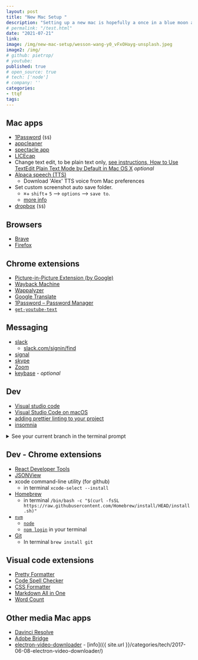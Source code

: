 ```yaml
---
layout: post
title: "New Mac Setup "
description: "Setting up a new mac is hopefully a once in a blue moon activity. However when it does happen is hard to remember what's the minimum you need to get started. So here's my latest list."
# permalink: "/test.html"
date: "2021-07-21"
link: 
image: /img/new-mac-setup/wesson-wang-y0_vFxOHayg-unsplash.jpeg
image2: /img/
# github: pietrop/
# youtube: 
published: true
# open_source: true
# tech: ['node']
# company: ''
categories:
- ttqf
tags:
---
```


<!-- <dl>
  <dt><strong>Lower cost</strong></dt>
  <dd>The new version of this product costs significantly less than the previous one!</dd>
  <dt><strong>Easier to use</strong></dt>
  <dd>We've changed the product so that it's much easier to use!</dd>
  <dt><strong>Safe for kids</strong></dt>
  <dd>You can leave your kids alone in a room with this product and they
      won't get hurt (not a guarantee).</dd>
</dl> -->

<!-- <input type="checkbox" id="vehicle1" name="vehicle1" value="Bike"> -->


## Mac apps


- [1Password](https://1password.com/) (`$$`)
- [appcleaner](https://freemacsoft.net/appcleaner/) 
- [spectacle app](https://www.spectacleapp.com/)
- [LICEcap](https://www.cockos.com/licecap/)<!-- - [Kap](https://getkap.co/) -->
- Change text edit, to be plain text only, [see instructions, How to Use TextEdit Plain Text Mode by Default in Mac OS X](https://www.alphr.com/textedit-plain-text-mode/) _optional_
-  [Alpaca speech (TTS)](https://github.com/pietrop/alpaca_speech/releases)
   -  Download 'Alex' TTS voice from Mac preferences
-  Set custom screenshot auto save folder. 
   -  `⌘`+ `shift`+ `5` --> `options` --> `save to`. 
   -  [more info](https://support.apple.com/en-gb/guide/mac-help/mh26782/mac#:~:text=Press%20Shift%2DCommand%2D3.&text=Press%20Shift%2DCommand%2D4%2C,the%20mouse%20or%20trackpad%20button.)
-  [dropbox](http://dropbox.com/) (`$$`)

## Browsers
- [Brave](https://brave.com/)
- [Firefox](https://www.mozilla.org/en-US/firefox/new/)

## Chrome extensions
-  [Picture-in-Picture Extension (by Google)](https://chrome.google.com/webstore/detail/picture-in-picture-extens/hkgfoiooedgoejojocmhlaklaeopbecg?hl=en)
- [Wayback Machine](https://chrome.google.com/webstore/detail/wayback-machine/fpnmgdkabkmnadcjpehmlllkndpkmiak?hl=en-US)
- [Wappalyzer](https://chrome.google.com/webstore/detail/wappalyzer/gppongmhjkpfnbhagpmjfkannfbllamg?hl=en)
- [Google Translate](https://chrome.google.com/webstore/detail/google-translate/aapbdbdomjkkjkaonfhkkikfgjllcleb?hl=en)
- [1Password – Password Manager](https://chrome.google.com/webstore/detail/1password-%E2%80%93-password-mana/aeblfdkhhhdcdjpifhhbdiojplfjncoa?hl=en)
- [`get-youtube-text`](https://github.com/pietrop/get-youtube-text)

## Messaging

- [slack](https://slack.com/downloads/mac)
  - [slack.com/signin/find](https://slack.com/signin/find)
- [signal](https://signal.org/download/macos/)
- [skype](https://www.skype.com/en/get-skype/)
- [Zoom](https://zoom.us/download)
- [keybase](https://keybase.io/) - _optional_

## Dev
- [Visual studio code](https://code.visualstudio.com/)
- [Visual Studio Code on macOS](https://code.visualstudio.com/docs/setup/mac)
- [adding prettier linting to your project](https://gist.github.com/pietrop/c3ae649b5881bde4931593a06e28a52e)
 - [insomnia](https://insomnia.rest/)


<details>
    <summary>See your current branch in the terminal prompt</summary>
  
Git config to see current branch in terminal

Add this to your `.bash-profile`:
```bash
# See your git current branch in the bash prompt
parse_git_branch() {
 git branch 2> /dev/null | sed -e '/^[^*]/d' -e 's/* \(.*\)/ (\1)/'
}
 
export PS1="\u@\h \W\[\033[32m\]\$(parse_git_branch)\[\033[00m\] $ "
```


</details>


## Dev - Chrome extensions
- [React Developer Tools](https://chrome.google.com/webstore/detail/react-developer-tools/fmkadmapgofadopljbjfkapdkoienihi?hl=en)
- [JSONView](https://chrome.google.com/webstore/detail/jsonview/chklaanhfefbnpoihckbnefhakgolnmc?hl=en)
- xcode command-line utility (for github) 
  - in terminal `xcode-select --install`
- [Homebrew ](https://brew.sh) 
  - in terminal `/bin/bash -c "$(curl -fsSL https://raw.githubusercontent.com/Homebrew/install/HEAD/install.sh)"`
- [`nvm`](https://github.com/nvm-sh/nvm#installing-and-updating)
  - [`node`](https://nodejs.org/en/)
  - [`npm login`](https://docs.npmjs.com/logging-in-to-an-npm-enterprise-registry-from-the-command-line#logging-in-with-your-default-registry-set-to-your-companys-npm-enterprise-registry) in your terminal
- [Git](https://git-scm.com/download/mac)
  - In terminal `brew install git`



## Visual code extensions
- [Pretty Formatter](https://marketplace.visualstudio.com/items?itemName=mblode.pretty-formatter)
- [Code Spell Checker](https://marketplace.visualstudio.com/items?itemName=streetsidesoftware.code-spell-checker)
- [CSS Formatter](https://marketplace.visualstudio.com/items?itemName=aeschli.vscode-css-formatter)
- [Markdown All in One](https://marketplace.visualstudio.com/items?itemName=yzhang.markdown-all-in-one)
- [Word Count](https://marketplace.visualstudio.com/items?itemName=ms-vscode.wordcount)

## Other media Mac apps

- [Davinci Resolve](https://www.blackmagicdesign.com/products/davinciresolve/) 
- [Adobe Bridge](https://www.adobe.com/products/bridge.html) 
- [electron-video-downloader](https://github.com/pietrop/electron-video-downloader/releases) - [info]({{ site.url }}/categories/tech/2017-06-08-electron-video-downloader/)
